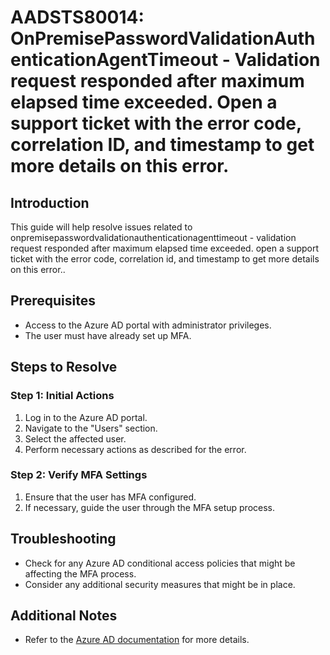# AADSTS80014: OnPremisePasswordValidationAuthenticationAgentTimeout - Validation request responded after maximum elapsed time exceeded. Open a support ticket with the error code, correlation ID, and timestamp to get more details on this error.

## Introduction
This guide will help resolve issues related to onpremisepasswordvalidationauthenticationagenttimeout - validation request responded after maximum elapsed time exceeded. open a support ticket with the error code, correlation id, and timestamp to get more details on this error..

## Prerequisites
- Access to the Azure AD portal with administrator privileges.
- The user must have already set up MFA.

## Steps to Resolve

### Step 1: Initial Actions
1. Log in to the Azure AD portal.
2. Navigate to the "Users" section.
3. Select the affected user.
4. Perform necessary actions as described for the error.

### Step 2: Verify MFA Settings
1. Ensure that the user has MFA configured.
2. If necessary, guide the user through the MFA setup process.

## Troubleshooting
- Check for any Azure AD conditional access policies that might be affecting the MFA process.
- Consider any additional security measures that might be in place.

## Additional Notes
- Refer to the [Azure AD documentation](https://learn.microsoft.com/en-us/azure/active-directory/) for more details.
